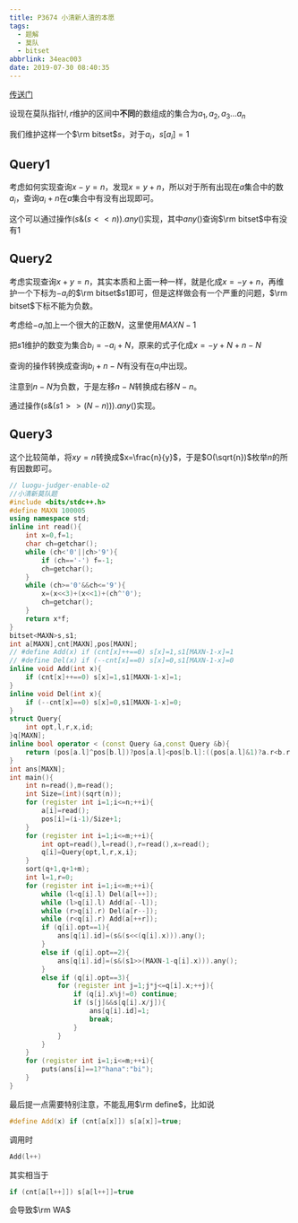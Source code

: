 ```yaml
---
title: P3674 小清新人渣的本愿
tags:
  - 题解
  - 莫队
  - bitset
abbrlink: 34eac003
date: 2019-07-30 08:40:35
---
```


[传送门](https://www.luogu.org/problem/P3674)

设现在莫队指针$l,r$维护的区间中**不同**的数组成的集合为${a_1,a_2,a_3...a_n}$

我们维护这样一个$\rm bitset$$s$，对于$a_i$，$s[a_i]=1$

## Query1

考虑如何实现查询$x-y=n$，发现$x=y+n$，所以对于所有出现在$a$集合中的数$a_i$，查询$a_i+n$在$a$集合中有没有出现即可。

这个可以通过操作$(s \text{&} (s<<n)).any()$实现，其中$any()$查询$\rm bitset$中有没有$1$

## Query2

考虑实现查询$x+y=n$，其实本质和上面一种一样，就是化成$x=-y+n$，再维护一个下标为$-a_i$的$\rm bitset$$s1$即可，但是这样做会有一个严重的问题，$\rm bitset$下标不能为负数。

考虑给$-a_i$加上一个很大的正数$N$，这里使用$MAXN-1$

把$s1$维护的数变为集合$b_i=-a_i+N$，原来的式子化成$x=-y+N+n-N$ 

查询的操作转换成查询$b_i+n-N$有没有在$a_i$中出现。

注意到$n-N$为负数，于是左移$n-N$转换成右移$N-n$。

通过操作$(s \text{&} (s1>>(N-n))).any()$实现。

## Query3

这个比较简单，将$xy=n$转换成$x=\frac{n}{y}$，于是$O(\sqrt{n})$枚举$n$的所有因数即可。

```cpp
// luogu-judger-enable-o2
//小清新莫队题
#include <bits/stdc++.h>
#define MAXN 100005
using namespace std;
inline int read(){
    int x=0,f=1;
    char ch=getchar();
    while (ch<'0'||ch>'9'){
        if (ch=='-') f=-1;
        ch=getchar();
    }
    while (ch>='0'&&ch<='9'){
        x=(x<<3)+(x<<1)+(ch^'0');
        ch=getchar();
    }
    return x*f;
}
bitset<MAXN>s,s1;
int a[MAXN],cnt[MAXN],pos[MAXN];
// #define Add(x) if (cnt[x]++==0) s[x]=1,s1[MAXN-1-x]=1
// #define Del(x) if (--cnt[x]==0) s[x]=0,s1[MAXN-1-x]=0
inline void Add(int x){
    if (cnt[x]++==0) s[x]=1,s1[MAXN-1-x]=1;
}
inline void Del(int x){
    if (--cnt[x]==0) s[x]=0,s1[MAXN-1-x]=0;
}
struct Query{
    int opt,l,r,x,id;
}q[MAXN];
inline bool operator < (const Query &a,const Query &b){
	return (pos[a.l]^pos[b.l])?pos[a.l]<pos[b.l]:((pos[a.l]&1)?a.r<b.r:a.r>b.r);
}
int ans[MAXN];
int main(){
    int n=read(),m=read();
    int Size=(int)(sqrt(n));
    for (register int i=1;i<=n;++i){
        a[i]=read();
        pos[i]=(i-1)/Size+1;
    }
    for (register int i=1;i<=m;++i){
        int opt=read(),l=read(),r=read(),x=read();
        q[i]=Query{opt,l,r,x,i};
    }
    sort(q+1,q+1+m);
    int l=1,r=0;
    for (register int i=1;i<=m;++i){
        while (l<q[i].l) Del(a[l++]);
        while (l>q[i].l) Add(a[--l]);
        while (r>q[i].r) Del(a[r--]);
        while (r<q[i].r) Add(a[++r]);
        if (q[i].opt==1){
            ans[q[i].id]=(s&(s<<(q[i].x))).any();
        }
        else if (q[i].opt==2){
            ans[q[i].id]=(s&(s1>>(MAXN-1-q[i].x))).any();
        }
        else if (q[i].opt==3){
            for (register int j=1;j*j<=q[i].x;++j){
                if (q[i].x%j!=0) continue;
                if (s[j]&&s[q[i].x/j]){
                    ans[q[i].id]=1;
                    break;
                }
            }
        }
    }
    for (register int i=1;i<=m;++i){
        puts(ans[i]==1?"hana":"bi");
    }
}
```

最后提一点需要特别注意，不能乱用$\rm define$，比如说

```cpp
#define Add(x) if (cnt[a[x]]) s[a[x]]=true;
```

调用时

```CPP
Add(l++)
```

其实相当于

```cpp
if (cnt[a[l++]]) s[a[l++]]=true
```

会导致$\rm WA$

